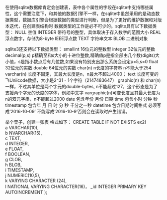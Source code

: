 在使用sqlite数据库肯定会创建表，表中各个属性的字段在sqlite中支持哪些属性，这个需要注意下，和其他的数据引擎不一样，在sqlite中虽然采用的是动态数据类型，数据库引擎会根据数据的类型进行判断，但是为了更好的维护数据和对版本迭代，在创建表结构时 数据类型的工作是必不可少的。sqlite具有以下数据类型：
NULL 空值
INTEGER 带符号的整型，具体取决于存入数字的范围大小
REAL 浮点数字，存储为8-byte IEEE浮点数
TEXT 字符串文本
BLOB 二进制对象

sqlite3还支持以下数据类型：
smallint 16位元的整数型
integer  32位元的整数
decimal(p,s) p精确至和s大小的十进位整数,精确值p是指全部由几个数(digits)大小值，s是指小数点后有几位数,如果没有特别支出那么系统会设定p=5,s=0
float 32位元的实数
double 64位元的实数
char(n) n长度的字符串 n不能大于254
varchar(n) 长度不固定，其最大长度是n，n最大不超过4000；
text 长度可变的飞Uniicode数据，大小是2^31 - 1个字符（2147483647）
graphic(n) 和 char(n) 一样，不过其单位是两个字元的double-bytes, n不能超过127，这个形态是为了支援两个字元的长度的字体，例如中文字
vargraphic(n)可变长度且其最大长度为n的双元字串，n不能超过2000
date 包含年份 月份 日期
time 包含小时 分钟 秒
timestamp 包含年 月 日 时 分 秒 千分之一秒
datetime 包含日期时间格式 必须写成‘2016-10-09’ 不能写成‘2016-10-9’否则会在读取时产生错误。

举个栗子，创建一张表 格式如下：
    CREATE TABLE IF NOT EXISTS ex2(    
    a VARCHAR(10),    
    b NVARCHAR(15),   
    c TEXT,    
    d INTEGER,   
    e FLOAT,   
    f BOOLEAN,    
    g CLOB,    
    h BLOB,    
    i TIMESTAMP,   
    j NUMERIC(10,5),    
    k VARYING CHARACTER (24),    
    l NATIONAL VARYING CHARACTER(16)，
    _id INTEGER PRIMARY KEY AUTOINCREMENT
    );

